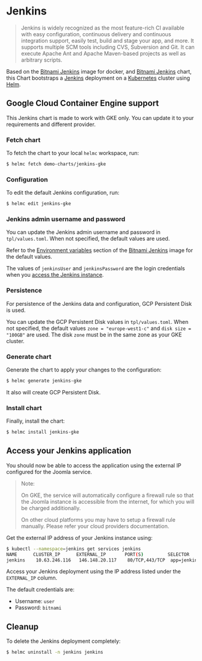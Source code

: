 # Jenkins

> Jenkins is widely recognized as the most feature-rich CI available with easy configuration, continuous delivery and continuous integration support, easily test, build and stage your app, and more. It supports multiple SCM tools including CVS, Subversion and Git. It can execute Apache Ant and Apache Maven-based projects as well as arbitrary scripts.

Based on the [Bitnami Jenkins](https://github.com/bitnami/bitnami-docker-jenkins) image for docker, and [Bitnami Jenkins](https://github.com/bitnami/charts/tree/master/jenkins) chart, this Chart bootstraps a [Jenkins](https://jenkins.io) deployment on a [Kubernetes](https://kubernetes.io) cluster using [Helm](https://helm.sh).

## Google Cloud Container Engine support

This Jenkins chart is made to work with GKE only.
You can update it to your requirements and different provider.

### Fetch chart

To fetch the chart to your local `helmc` workspace, run:

```bash
$ helmc fetch demo-charts/jenkins-gke
```

### Configuration

To edit the default Jenkins configuration, run:

```bash
$ helmc edit jenkins-gke
```

### Jenkins admin username and password

You can update the Jenkins admin username and password in `tpl/values.toml`. When not specified, the default values are used.

Refer to the [Environment variables](https://github.com/bitnami/bitnami-docker-jenkins/#environment-variables) section of the [Bitnami Jenkins](https://github.com/bitnami/bitnami-docker-jenkins) image for the default values.

The values of `jenkinsUser` and `jenkinsPassword` are the login credentials when you [access the Jenkins instance](#access-your-jenkins-application).

### Persistence

For persistence of the Jenkins data and configuration, GCP Persistent Disk is used.

You can update the GCP Persistent Disk values in `tpl/values.toml`. When not specified, the default values `zone = "europe-west1-c"` and `disk size = "100GB"` are used.
The disk `zone` must be in the same zone as your GKE cluster.

### Generate chart

Generate the chart to apply your changes to the configuration:

```bash
$ helmc generate jenkins-gke
```

It also will create GCP Persistent Disk.

### Install chart

Finally, install the chart:

```bash
$ helmc install jenkins-gke
```

## Access your Jenkins application

You should now be able to access the application using the external IP configured for the Joomla service.

> Note:
>
> On GKE, the service will automatically configure a firewall rule so that the Joomla instance is accessible from the internet, for which you will be charged additionally.
>
> On other cloud platforms you may have to setup a firewall rule manually. Please refer your cloud providers documentation.

Get the external IP address of your Jenkins instance using:

```bash
$ kubectl --namespace=jenkins get services jenkins
NAME      CLUSTER_IP      EXTERNAL_IP       PORT(S)         SELECTOR      AGE
jenkins    10.63.246.116   146.148.20.117    80/TCP,443/TCP  app=jenkins    15m
```

Access your Jenkins deployment using the IP address listed under the `EXTERNAL_IP` column.

The default credentials are:

 - Username: `user`
 - Password: `bitnami`

## Cleanup

To delete the Jenkins deployment completely:

```bash
$ helmc uninstall -n jenkins jenkins
```
